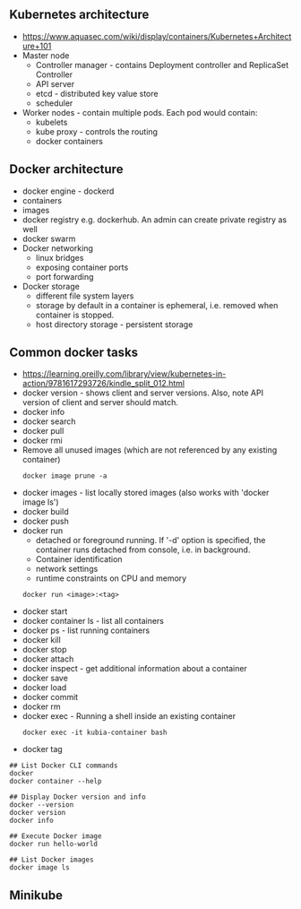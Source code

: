 ## Kubernetes architecture
- https://www.aquasec.com/wiki/display/containers/Kubernetes+Architecture+101
- Master node
  - Controller manager - contains Deployment controller and ReplicaSet Controller
  - API server
  - etcd - distributed key value store
  - scheduler
- Worker nodes - contain multiple pods. Each pod would contain:
  - kubelets
  - kube proxy - controls the routing
  - docker containers
## Docker architecture
- docker engine - dockerd
- containers
- images
- docker registry e.g. dockerhub. An admin can create private registry as well
- docker swarm
- Docker networking
  - linux bridges
  - exposing container ports
  - port forwarding
- Docker storage
  - different file system layers
  - storage by default in a container is ephemeral, i.e. removed when container is stopped.
  - host directory storage - persistent storage
  
## Common docker tasks
- https://learning.oreilly.com/library/view/kubernetes-in-action/9781617293726/kindle_split_012.html
- docker version - shows client and server versions. Also, note API version of client and server should match. 
- docker info
- docker search <word>
- docker pull <name of the image>
- docker rmi <name of the image>
- Remove all unused images (which are not referenced by any existing container)
  ```
  docker image prune -a
  ```
- docker images - list locally stored images (also works with 'docker image ls')
- docker build
- docker push
- docker run
  - detached or foreground running. If '-d' option is specified, the container runs detached from console, i.e. in background.
  - Container identification
  - network settings
  - runtime constraints on CPU and memory
  ```
  docker run <image>:<tag>
  ```
- docker start <container name>
- docker container ls - list all containers
- docker ps - list running containers
- docker kill
- docker stop
- docker attach <container name>
- docker inspect - get additional information about a container
- docker save
- docker load
- docker commit
- docker rm
- docker exec - Running a shell inside an existing container
  ```
  docker exec -it kubia-container bash
  ```
- docker tag
  
```
## List Docker CLI commands
docker
docker container --help

## Display Docker version and info
docker --version
docker version
docker info

## Execute Docker image
docker run hello-world

## List Docker images
docker image ls

```

## Minikube 
